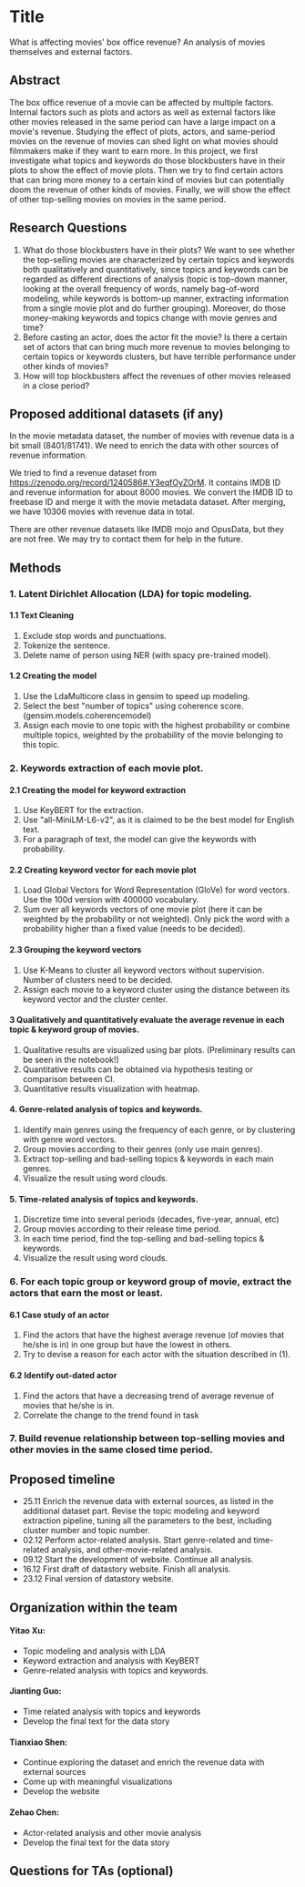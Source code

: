 # Title

What is affecting movies' box office revenue? An analysis of movies themselves and external factors.

## Abstract

The box office revenue of a movie can be affected by multiple factors. Internal factors such as plots and actors as well as external factors like other movies released in the same period can have a large impact on a movie's revenue. Studying the effect of plots, actors, and same-period movies on the revenue of movies can shed light on what movies should filmmakers make if they want to earn more. In this project, we first investigate what topics and keywords do those blockbusters have in their plots to show the effect of movie plots. Then we try to find certain actors that can bring more money to a certain kind of movies but can potentially doom the revenue of other kinds of movies. Finally, we will show the effect of other top-selling movies on movies in the same period.

## Research Questions

1. What do those blockbusters have in their plots?
We want to see whether the top-selling movies are characterized by certain topics and keywords both qualitatively and quantitatively, since topics and keywords can be regarded as different directions of analysis (topic is top-down manner, looking at the overall frequency of words, namely bag-of-word modeling, while keywords is bottom-up manner, extracting information from a single movie plot and do further grouping). Moreover, do those money-making keywords and topics change with movie genres and time?
2. Before casting an actor, does the actor fit the movie?
Is there a certain set of actors that can bring much more revenue to movies belonging to certain topics or keywords clusters, but have terrible performance under other kinds of movies?
3. How will top blockbusters affect the revenues of other movies released in a close period?

## Proposed additional datasets (if any)

In the movie metadata dataset, the number of movies with revenue data is a bit small (8401/81741). We need to enrich the data with other sources of revenue information.

We tried to find a revenue dataset from <https://zenodo.org/record/1240586#.Y3eqfOyZOrM>. It contains IMDB ID and revenue information for about 8000 movies. We convert the IMDB ID to freebase ID and merge it with the movie metadata dataset. After merging, we have 10306 movies with revenue data in total.

There are other revenue datasets like IMDB mojo and OpusData, but they are not free. We may try to contact them for help in the future.

## Methods

### 1. Latent Dirichlet Allocation (LDA) for topic modeling.

#### 1.1 Text Cleaning

1. Exclude stop words and punctuations. 
2. Tokenize the sentence. 
3. Delete name of person using NER (with spacy pre-trained model).

#### 1.2 Creating the model

1. Use the LdaMulticore class in gensim to speed up modeling.
2. Select the best "number of topics" using coherence score. (gensim.models.coherencemodel)
3. Assign each movie to one topic with the highest probability or combine multiple topics, weighted by the probability of the movie belonging to this topic. 

### 2. Keywords extraction of each movie plot.

#### 2.1 Creating the model for keyword extraction

1. Use KeyBERT for the extraction.
2. Use "all-MiniLM-L6-v2", as it is claimed to be the best model for English text.
3. For a paragraph of text, the model can give the keywords with probability. 

#### 2.2 Creating keyword vector for each movie plot

1. Load Global Vectors for Word Representation (GloVe) for word vectors. Use the 100d version with 400000 vocabulary. 
2. Sum over all keywords vectors of one movie plot (here it can be weighted by the probability or not weighted). Only pick the word with a probability higher than a fixed value (needs to be decided).

#### 2.3 Grouping the keyword vectors

1. Use K-Means to cluster all keyword vectors without supervision. Number of clusters need to be decided.
2. Assign each movie to a keyword cluster using the distance between its keyword vector and the cluster center.

#### 3 Qualitatively and quantitatively evaluate the average revenue in each topic & keyword group of movies. 

1. Qualitative results are visualized using bar plots. (Preliminary results can be seen in the notebook!)
2. Quantitative results can be obtained via hypothesis testing or comparison between CI.
3. Quantitative results visualization with heatmap.

#### 4. Genre-related analysis of topics and keywords.

1. Identify main genres using the frequency of each genre, or by clustering with genre word vectors.
2. Group movies according to their genres (only use main genres).
3. Extract top-selling and bad-selling topics & keywords in each main genres. 
4. Visualize the result using word clouds. 

#### 5. Time-related analysis of topics and keywords.

1. Discretize time into several periods (decades, five-year, annual, etc)
2. Group movies according to their release time period.
3. In each time period, find the top-selling and bad-selling topics & keywords.
4. Visualize the result using word clouds. 

### 6. For each topic group or keyword group of movie, extract the actors that earn the most or least.

#### 6.1 Case study of an actor

1. Find the actors that have the highest average revenue (of movies that he/she is in) in one group but have the lowest in others. 
2. Try to devise a reason for each actor with the situation described in (1).

#### 6.2 Identify out-dated actor

1. Find the actors that have a decreasing trend of average revenue of movies that he/she is in. 
2. Correlate the change to the trend found in task 

### 7. Build revenue relationship between top-selling movies and other movies in the same closed time period.

    

## Proposed timeline

- 25.11 Enrich the revenue data with external sources, as listed in the additional dataset part. Revise the topic modeling and keyword extraction pipeline, tuning all the parameters to the best, including cluster number and topic number. 
- 02.12 Perform actor-related analysis. Start genre-related and time-related analysis, and other-movie-related analysis.
- 09.12 Start the development of website. Continue all analysis.
- 16.12 First draft of datastory website. Finish all analysis. 
- 23.12 Final version of datastory website. 

## Organization within the team

#### Yitao Xu: 

- Topic modeling and analysis with LDA
- Keyword extraction and analysis with KeyBERT
- Genre-related analysis with topics and keywords.

#### Jianting Guo:

- Time related analysis with topics and keywords
- Develop the final text for the data story

#### Tianxiao Shen:

- Continue exploring the dataset and enrich the revenue data with external sources
- Come up with meaningful visualizations
- Develop the website

#### Zehao Chen:

- Actor-related analysis and other movie analysis
- Develop the final text for the data story

## Questions for TAs (optional)
